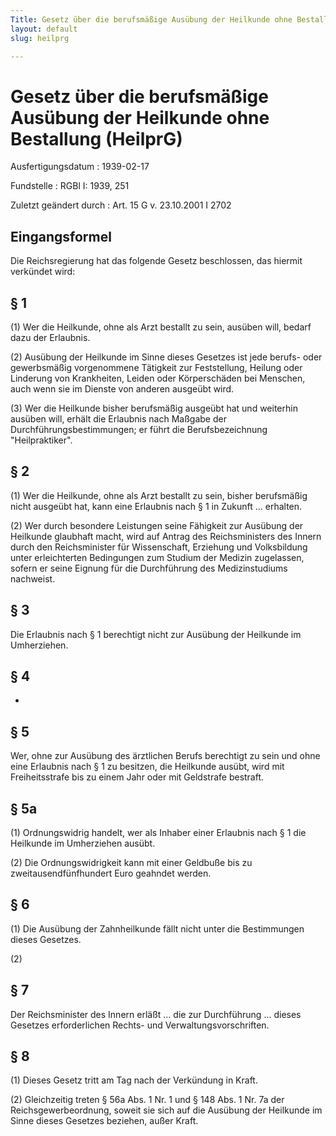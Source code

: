 ```yaml
---
Title: Gesetz über die berufsmäßige Ausübung der Heilkunde ohne Bestallung
layout: default
slug: heilprg

---
```


# Gesetz über die berufsmäßige Ausübung der Heilkunde ohne Bestallung (HeilprG)

Ausfertigungsdatum
:   1939-02-17

Fundstelle
:   RGBl I: 1939, 251

Zuletzt geändert durch
:   Art. 15 G v. 23.10.2001 I 2702


## Eingangsformel

Die Reichsregierung hat das folgende Gesetz beschlossen, das hiermit
verkündet wird:


## § 1

(1) Wer die Heilkunde, ohne als Arzt bestallt zu sein, ausüben will,
bedarf dazu der Erlaubnis.

(2) Ausübung der Heilkunde im Sinne dieses Gesetzes ist jede berufs-
oder gewerbsmäßig vorgenommene Tätigkeit zur Feststellung, Heilung
oder Linderung von Krankheiten, Leiden oder Körperschäden bei
Menschen, auch wenn sie im Dienste von anderen ausgeübt wird.

(3) Wer die Heilkunde bisher berufsmäßig ausgeübt hat und weiterhin
ausüben will, erhält die Erlaubnis nach Maßgabe der
Durchführungsbestimmungen; er führt die Berufsbezeichnung
"Heilpraktiker".


## § 2

(1) Wer die Heilkunde, ohne als Arzt bestallt zu sein, bisher
berufsmäßig nicht ausgeübt hat, kann eine Erlaubnis nach § 1 in
Zukunft ... erhalten.

(2) Wer durch besondere Leistungen seine Fähigkeit zur Ausübung der
Heilkunde glaubhaft macht, wird auf Antrag des
Reichsministers des Innern              durch den
Reichsminister für Wissenschaft, Erziehung und Volksbildung
unter erleichterten Bedingungen zum Studium der Medizin zugelassen,
sofern er seine Eignung für die Durchführung des Medizinstudiums
nachweist.


## § 3

Die Erlaubnis nach § 1 berechtigt nicht zur Ausübung der Heilkunde im
Umherziehen.


## § 4

-


## § 5

Wer, ohne zur Ausübung des ärztlichen Berufs berechtigt zu sein und
ohne eine Erlaubnis nach § 1 zu besitzen, die Heilkunde ausübt, wird
mit Freiheitsstrafe bis zu einem Jahr oder mit Geldstrafe bestraft.


## § 5a

(1) Ordnungswidrig handelt, wer als Inhaber einer Erlaubnis nach § 1
die Heilkunde im Umherziehen ausübt.

(2) Die Ordnungswidrigkeit kann mit einer Geldbuße bis zu
zweitausendfünfhundert Euro geahndet werden.


## § 6

(1) Die Ausübung der Zahnheilkunde fällt nicht unter die Bestimmungen
dieses Gesetzes.

(2)


## § 7

Der
Reichsminister des Innern              erläßt ... die zur Durchführung
... dieses Gesetzes erforderlichen Rechts- und
Verwaltungsvorschriften.


## § 8

(1) Dieses Gesetz tritt am Tag nach der Verkündung in Kraft.

(2) Gleichzeitig treten § 56a Abs. 1 Nr. 1 und § 148 Abs. 1 Nr. 7a der
Reichsgewerbeordnung, soweit sie sich auf die Ausübung der Heilkunde
im Sinne dieses Gesetzes beziehen, außer Kraft.

